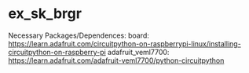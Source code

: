 # ex_sk_brgr

Necessary Packages/Dependences:
board: https://learn.adafruit.com/circuitpython-on-raspberrypi-linux/installing-circuitpython-on-raspberry-pi
adafruit_veml7700: https://learn.adafruit.com/adafruit-veml7700/python-circuitpython

